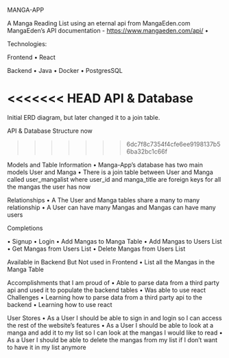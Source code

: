 MANGA-APP 

A Manga Reading List using an eternal api from MangaEden.com 
MangaEden’s API  documentation - https://www.mangaeden.com/api/
•	

Technologies: 

Frontend
•	React 

Backend
•	Java
•	Docker
•	PostgresSQL

<<<<<<< HEAD
API & Database 
=======
Initial ERD diagram, but later changed it to a join table. 



API & Database Structure now
>>>>>>> 6dc7f8c7354f4cfe6ee9198137b56ba32bc1c66f

Models and Table Information
•	Manga-App’s database has two main models User and Manga
•	There is a join table between User and Manga called user_mangalist where user_id and manga_title are foreign keys for all the mangas the user has now

Relationships
•	A The User and Manga tables share a many to many relationship
•	A User can have many Mangas and Mangas can have many users


Completions

•	Signup
•	Login
•	Add Mangas to Manga Table
•	Add Mangas to Users List
•	Get Mangas from Users List
•	Delete Mangas from Users List 

Available in Backend But Not used in Frontend
•	List all the Mangas in the Manga Table

Accomplishments that I am proud of
•	Able to parse data from a third party api and used it to populate the backend tables
•	Was able to use react 
Challenges
•	Learning how to parse data from a third party api to the backend
•	Learning how to use react 

User Stores
•	As a User I should be able to sign in and login so I can access the rest of the website’s features
•	As a User I should be able to look at a manga and add it to my list so I can look at the mangas I would like to read
•	As a User I should be able to delete the mangas from my list if I don’t want to have it in my list anymore









